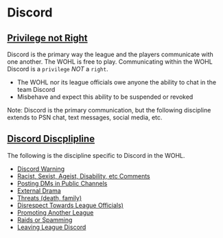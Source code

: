 # Discord

## [Privilege not Right](#privilege-not-right)
Discord is the primary way the league and the players communicate with one another. The WOHL is free to play. Communicating within the WOHL Discord is a `privilege` *NOT* a `right`.
- The WOHL nor its league officials owe anyone the ability to chat in the team Discord
- Misbehave and expect this ability to be suspended or revoked

Note: Discord is the primary communication, but the following discipline extends to PSN chat, text messages, social media, etc.

## [Discord Discplipline](discipline.md#discord-discipline)
The following is the discipline specific to Discord in the WOHL.
- [Discord Warning](discipline.md#discord-warning)
- [Racist, Sexist, Ageist, Disability, etc Comments](discipline.md#prejudiced)
- [Posting DMs in Public Channels](discipline.md#post-dms-in-public)
- [External Drama](discipline.md#external-drama)
- [Threats (death, family)](discipline.md#threats)
- [Disrespect Towards League Officials)](discipline.md#disrespect)
- [Promoting Another League](discipline.md#promoting-another-league)
- [Raids or Spamming](discipline.md#raids-or-spamming)
- [Leaving League Discord](discipline.md#leaving-discord)
